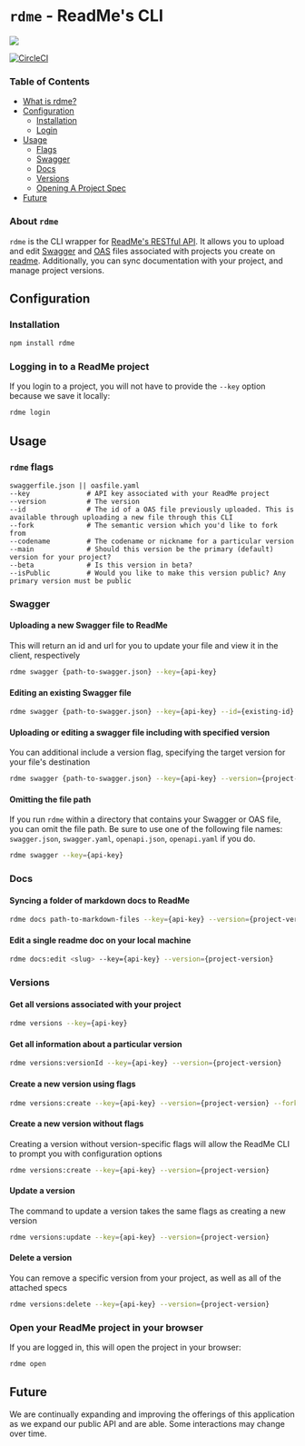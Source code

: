 # `rdme` - ReadMe's CLI

[![](https://d3vv6lp55qjaqc.cloudfront.net/items/1M3C3j0I0s0j3T362344/Untitled-2.png)](https://readme.io)

[![CircleCI](https://circleci.com/gh/readmeio/rdme.svg?style=svg)](https://circleci.com/gh/readmeio/rdme)

### Table of Contents
   * [What is rdme?](#about-rdme)
   * [Configuration](#installation)
     * [Installation](#installation)
     * [Login](#logging-in-to-a-readme-project)
   * [Usage](#usage)
      * [Flags](#rdme-flags)
      * [Swagger](#swagger)
      * [Docs](#docs)
      * [Versions](#versions)
      * [Opening A Project Spec](#open)
   * [Future](#future)

### About `rdme`
`rdme` is the CLI wrapper for [ReadMe's RESTful API](https://readme.readme.io/v2.0/reference). It allows you to upload and edit [Swagger](https://swagger.io/) and [OAS](https://swagger.io/specification/) files associated with projects you create on [readme](https://readme.com/). Additionally, you can sync documentation with your project, and manage project versions.

## Configuration
### Installation
```sh
npm install rdme
```
### Logging in to a ReadMe project

If you login to a project, you will not have to provide the `--key` option because we save it locally:

```sh
rdme login
```

## Usage
### `rdme` flags
```
swaggerfile.json || oasfile.yaml
--key              # API key associated with your ReadMe project
--version          # The version
--id               # The id of a OAS file previously uploaded. This is available through uploading a new file through this CLI
--fork             # The semantic version which you'd like to fork from
--codename         # The codename or nickname for a particular version
--main             # Should this version be the primary (default) version for your project?
--beta             # Is this version in beta?
--isPublic         # Would you like to make this version public? Any primary version must be public
```

### Swagger
#### Uploading a new Swagger file to ReadMe
This will return an id and url for you to update your file and view it in the client, respectively
```sh
rdme swagger {path-to-swagger.json} --key={api-key}
```

#### Editing an existing Swagger file
```sh
rdme swagger {path-to-swagger.json} --key={api-key} --id={existing-id}
```

#### Uploading or editing a swagger file including with specified version
You can additional include a version flag, specifying the target version for your file's destination
```sh
rdme swagger {path-to-swagger.json} --key={api-key} --version={project-version}
```

#### Omitting the file path
If you run `rdme` within a directory that contains your Swagger or OAS file, you can omit the file path.
Be sure to use one of the following file names: `swagger.json`, `swagger.yaml`, `openapi.json`, `openapi.yaml` if you do.
```sh
rdme swagger --key={api-key}
```

### Docs
#### Syncing a folder of markdown docs to ReadMe

```sh
rdme docs path-to-markdown-files --key={api-key} --version={project-version}
```

#### Edit a single readme doc on your local machine

```sh
rdme docs:edit <slug> --key={api-key} --version={project-version}
```

### Versions
#### Get all versions associated with your project
```sh
rdme versions --key={api-key}
```

#### Get all information about a particular version
```sh
rdme versions:versionId --key={api-key} --version={project-version}
```

#### Create a new version using flags
```sh
rdme versions:create --key={api-key} --version={project-version} --fork={version-fork} --codename={version-name} --main --beta
```

#### Create a new version without flags
Creating a version without version-specific flags will allow the ReadMe CLI to prompt you with configuration options
```sh
rdme versions:create --key={api-key} --version={project-version}
```

#### Update a version
The command to update a version takes the same flags as creating a new version
```sh
rdme versions:update --key={api-key} --version={project-version}
```

#### Delete a version
You can remove a specific version from your project, as well as all of the attached specs
```sh
rdme versions:delete --key={api-key} --version={project-version}
```

### Open your ReadMe project in your browser
If you are logged in, this will open the project in your browser:

```sh
rdme open
```

## Future
We are continually expanding and improving the offerings of this application as we expand our public API and are able. Some interactions may change over time.
